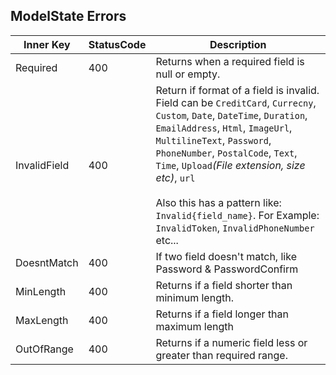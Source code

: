 ﻿## ModelState Errors

| Inner Key |StatusCode | Description |
| --- | --- |--- |
| Required | 400 | Returns when a required field is null or empty. |
| InvalidField | 400 | Return if format of a field is invalid. Field can be `CreditCard`, `Currecny`, `Custom`, `Date`, `DateTime`, `Duration`, `EmailAddress`, `Html`, `ImageUrl`, `MultilineText`, `Password`, `PhoneNumber`, `PostalCode`, `Text`, `Time`, `Upload`_(File extension, size etc)_, `url` <br><br> Also this has a pattern like: `Invalid{field_name}`. For Example: `InvalidToken`, `InvalidPhoneNumber` etc... |
| DoesntMatch | 400 | If two field doesn't match, like Password & PasswordConfirm |
| MinLength| 400 | Returns if a field shorter than minimum length.  |
| MaxLength | 400 | Returns if a field longer than maximum length |
| OutOfRange | 400 | Returns if a numeric field less or greater than required range. |